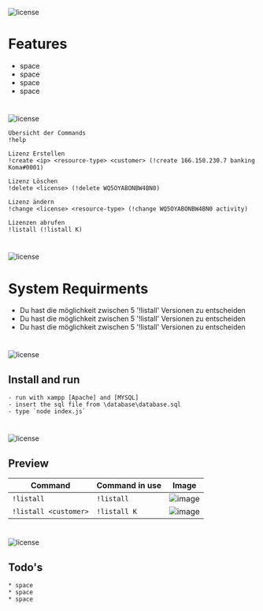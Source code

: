 ![license](https://user-images.githubusercontent.com/77354592/220691647-855ddaba-bd7c-43d9-a3b0-8781e74fb8fa.png)
# Features
* space
* space
* space
* space 
    
#
![license](https://user-images.githubusercontent.com/77354592/220692092-363c55de-c1be-42b8-bac6-596fdc932978.png)

    Übersicht der Commands
    !help

    Lizenz Erstellen
    !create <ip> <resource-type> <customer> (!create 166.150.230.7 banking Koma#0001)
    
    Lizenz Löschen
    !delete <license> (!delete WQ5OYABONBW4BN0)
    
    Lizenz ändern
    !change <license> <resource-type> (!change WQ5OYABONBW4BN0 activity)
    
    Lizenzen abrufen
    !listall (!listall K)

#
![license](https://user-images.githubusercontent.com/77354592/220693718-411b068e-da84-4b5e-af92-7aae08885889.png)

# System Requirments
* Du hast die möglichkeit zwischen 5 '!listall' Versionen zu entscheiden
* Du hast die möglichkeit zwischen 5 '!listall' Versionen zu entscheiden
* Du hast die möglichkeit zwischen 5 '!listall' Versionen zu entscheiden

#
![license](https://user-images.githubusercontent.com/77354592/220694106-6d6b74a4-2839-4eb7-a1c9-4c5113024a44.png)

## Install and run
    - run with xampp [Apache] and [MYSQL]
    - insert the sql file from \database\database.sql
    - type `node index.js`

#
![license](https://user-images.githubusercontent.com/77354592/220697067-07c28d74-f7bc-4775-bcd1-691f11941c37.png)
## Preview
| Command                     | Command in use                                                                     | Image        | 
| -------------------------- | ------------------------------------------------------------------------------------- | -------------| 
| `!listall`                 | `!listall` | ![image](https://user-images.githubusercontent.com/77354592/220701219-67c29c02-07ff-4ff3-b308-1f268acd4d6f.png) |
| `!listall <customer>` | `!listall K` | ![image](https://user-images.githubusercontent.com/77354592/220700950-27041953-afea-4b14-9d5c-b6a70a089eb8.png) |


#
![license](https://user-images.githubusercontent.com/77354592/220694534-1a1477b7-d701-4b89-a47f-f1d65c5b0a28.png)
## Todo's
    * space 
    * space 
    * space

